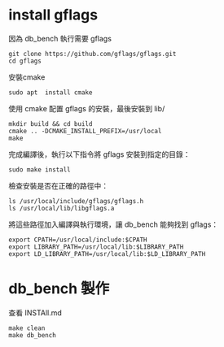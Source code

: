 # install gflags  
因為 db_bench 執行需要 gflags  
```
git clone https://github.com/gflags/gflags.git
cd gflags
```
安裝cmake  
```
sudo apt  install cmake
```
使用 cmake 配置 gflags 的安裝，最後安裝到 lib/  
```
mkdir build && cd build
cmake .. -DCMAKE_INSTALL_PREFIX=/usr/local
make 
```
完成編譯後，執行以下指令將 gflags 安裝到指定的目錄：
```
sudo make install
```  
檢查安裝是否在正確的路徑中：  
```
ls /usr/local/include/gflags/gflags.h
ls /usr/local/lib/libgflags.a
```
將這些路徑加入編譯與執行環境，讓 db_bench 能夠找到 gflags：
```
export CPATH=/usr/local/include:$CPATH
export LIBRARY_PATH=/usr/local/lib:$LIBRARY_PATH
export LD_LIBRARY_PATH=/usr/local/lib:$LD_LIBRARY_PATH
```


# db_bench 製作　　
查看 INSTAll.md  
```
make clean
make db_bench
```